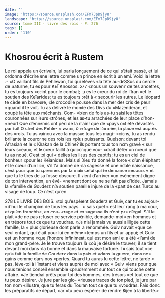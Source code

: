 ```yaml
---
date: ''
image: 'https://source.unsplash.com/EFm7JpD9jy8'
landscape: 'https://source.unsplash.com/EFm7JpD9jy8'
source: tome III - livre des rois - P. 276
tags: []
order: '110'
---
```


# Khosrou écrit à Rustem

Le roi appela un écrivain, lui parla longuement de ce qui s’était passé, et lui ordonna d’écrire une
lettre comme un prince en écrit à un ami. Voici la lettre .- «O vaillant fils de Pehlewan, toi qui élèves «la tête au-deSSus du cercle de Saturne, tu es pour
KEÏ Knossos. 277 «nous un souvenir de tes ancêtres, tu es toujours
«ceint pour le combat; tu es le cœur du roi de l’Iran
«et le soutien des Keïanides; tu es toujours prêt à
« secourir les autres. Le léopard te cède en bravoure,
«le crocodile pousse dans la mer des cris de peur «quand il te voit. Tu as délivré le monde des Divs du «Mazenderan, et coupé la tête aux méchants. Com-
«bien de fois as-tu saisi les têtes couronnées sur leurs «trônes, et les as-tu arrachées de leur place d’hon- «neurl Que d’ennemis ont péri de la main! que de «pays ont été dévastés par toi! O chef des Pehle-
« wans, ô refuge de l’armée, ta place est auprès des
«rois. Tu as vaincu avec la massue tous les magi- «ciens, tu as rendu brillante la couronne des rois les «plus puissants. Quelsont devant toi Afrasiah et le « Khakan de la Chine? ils portent tous ton nom gravé
« sur leurs sceaux, et le cœur faillit à quiconque vou- «drait délier un nœud que tu as noué. C’est toi qui
« délies les lieus des captifs; tu es un ciel de bonheur «pour les Keïanides. Mais si Dieu t’a donné la force
« d’un éléphant et le cœur d’un lion, s’il t’a donné de
«la sagesse et une noble naissance, c’est pour que tu
«prennes par la main celui qui te demande secours « et que tu le tires de sa fosse obscure. Il vient d’arriver «un événement digne de ton intervention, un évé-
«nement dont ou ne se fait pas d’idée. Jamais la «famille de Gouderz n’a soutien pareille injure de la «part de ces Turcs au visage de loup. Ce n’est qu’en

278 LE LIVRE DES BOIS.
«toi qu’espèrent Gouderz et Guiv, car tu es aujour-
«d’hui le champion de tous les pays. Tu sais quel « est leur rang à ma cour, et qu’en franchise, en cou- «rage et en sagesse ils n’ont pas d’égal. S’il le plait
«de ne pas refuser ce service pénible, demande-moi «en hommes et en trésors tout ce que tu voudras. «Je n’ai jamais vu aussi allligée cette famille, la
« plus glorieuse dont parle la renommée. Guiv n’avait «que ce seul enfant, qui était pour lui en même «temps un fils et un appui; et Guiv est un homme «que j’honore infiniment, qui est mon ami et a été
«l’ami de mon grand-père. Je le trouve toujours là
«où je désire le trouver; il se tient devant moi dans
«la bonne et dans la mauvaise fortune. Tu sais tout
«ce qu’a fait la famille de Gouderz dans la paix et
«dans la guerre, dans nos gains comme dans nos
«pertes. Quand tu auras lu cette lettre, ne tarde « pas, lève-toi à l’instant et viens auprès de moi avec
« Guiv, viens pour que nous tenions conseil ensemble «prudemment sur tout ce qui touche cette affaire. «Je tiendrai prêts pour toi des hommes, des trésors
«et tout ce que tu peux désirer. Je jure par les glo- «rieuses traces de ton pied, je jure par ton nom «illustre, que tu feras du Touran tout ce que tu «voudras. Fais donc les préparatifs de départ, car
«tu peux espérer de rendre Bijen à la liberté.»
